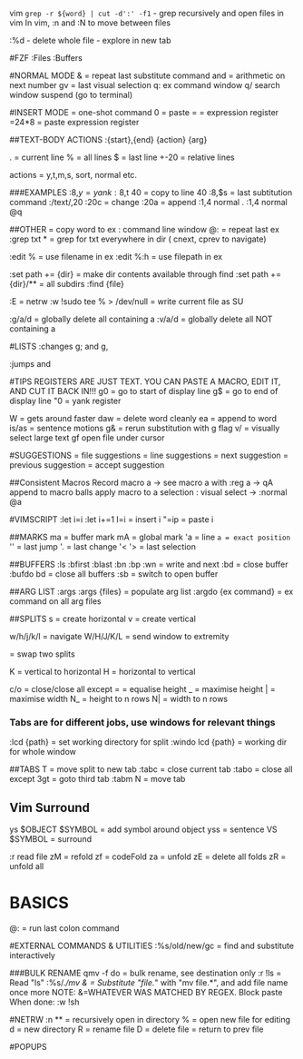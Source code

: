 vim `grep -r ${word} | cut -d':' -f1` - grep recursively and open files in vim
In vim, :n and :N to move between files

:%d - delete whole file
<c-n> - explore in new tab

#FZF
:Files
:Buffers

#NORMAL MODE
& = repeat last substitute command
<C-a> and <C-x> = arithmetic on next number
gv = last visual selection
q: ex command window
q/ search window
<C-z> suspend (go to terminal)

#INSERT MODE
<C-o> = one-shot command
<C-r>0 = paste
<C-r>= = expression register
<C-r>=24\*8<CR> = paste expression register

##TEXT-BODY ACTIONS
:{start},{end} {action} {arg}

. = current line
% = all lines
$ = last line
+-20 = relative lines

actions = y,t,m,s, sort, normal etc.

###EXAMPLES
:8,$y = yank 
:8,$t 40 = copy to line 40
:8,$s = last subtitution command
:/text/,20
:20c = change
:20a = append
:1,4 normal .
:1,4 normal @q

##OTHER
<C-r> <C-w> = copy word to ex
:<C-f> command line window
@: = repeat last ex
:grep txt \* = grep for txt everywhere in dir ( cnext, cprev to navigate)

:edit % <TAB> = use filename in ex
:edit %:h <TAB> = use filepath in ex

:set path += {dir} = make dir contents available through find
:set path += {dir}/\*\* = all subdirs
:find {file}

:E = netrw
:w !sudo tee % > /dev/null = write current file as SU

:g/a/d = globally delete all containing a
:v/a/d = globally delete all NOT containing a

#LISTS
:changes
g; and g,

:jumps
<C-o> and <C-i>

#TIPS
REGISTERS ARE JUST TEXT. YOU CAN PASTE A MACRO, EDIT IT, AND CUT IT BACK IN!!!
g0 = go to start of display line
g$ = go to end of display line
"0 = yank register

W = gets around faster
daw = delete word cleanly
ea = append to word
is/as = sentence motions
g& = rerun substitution with g flag
v/ = visually select large text
gf open file under cursor

#SUGGESTIONS
<C-x><C-f> = file suggestions
<C-x><C-l> = line suggestions
<C-n> = next suggestion
<C-p> = previous suggestion
<C-y> = accept suggestion

##Consistent Macros
Record macro a -> see macro a with :reg a -> qA append to macro balls
apply macro to a selection : visual select -> :normal @a

#VIMSCRIPT
:let i=i
:let i+=1
I<C-r>=i<CR> = insert i
"=i<CR>p = paste i

##MARKS
ma = buffer mark
mA = global mark
'a = line
`a = exact position `
'' = last jump
'. = last change
'< '> = last selection

##BUFFERS
:ls
:bfirst
:blast
:bn
:bp
:wn = write and next
:bd = close buffer
:bufdo bd = close all buffers
:sb = switch to open buffer

##ARG LIST
:args
:args {files} = populate arg list
:argdo {ex command} = ex command on all arg files

##SPLITS
<C-w>s = create horizontal
<C-w>v = create vertical

<C-w> w/h/j/k/l = navigate
<C-w> W/H/J/K/L = send window to extremity

<C-w><C-r> = swap two splits

<C-w>K = vertical to horizontal
<C-w>H = horizontal to vertical

<C-w> c/o = close/close all except
<C-w>= = equalise height
<C-w>_ = maximise height
<C-w>| = maximise width
N<C-w>_ = height to n rows
N<C-w>| = width to n rows

### Tabs are for different jobs, use windows for relevant things

:lcd {path} = set working directory for split
:windo lcd {path} = working dir for whole window

##TABS
<C-w>T = move split to new tab
:tabc = close current tab
:tabo = close all except
3gt = goto third tab
:tabm N = move tab

## Vim Surround

ys $OBJECT $SYMBOL = add symbol around object
yss = sentence
VS $SYMBOL = surround

:r read file
zM = refold
zf = codeFold
za = unfold zE = delete all folds
zR = unfold all

# BASICS

@: = run last colon command

#EXTERNAL COMMANDS & UTILITIES
:%s/old/new/gc = find and substitute interactively

###BULK RENAME
qmv -f do = bulk rename, see destination only
:r !ls = Read "ls"
:%s/._/mv & = Substitute "file._" with "mv file.\*", and add file name once more NOTE: &=WHATEVER WAS MATCHED BY REGEX.
Block paste
When done: :w !sh

#NETRW
:n \*\* = recursively open in directory
% = open new file for editing
d = new directory
R = rename file
D = delete file
<C-o> = return to prev file

#POPUPS
